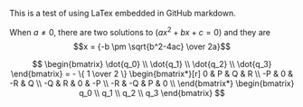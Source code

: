 This is a test of using LaTex embedded in GitHub markdown.

When $a \ne 0$, there are two solutions to $(ax^2 + bx + c = 0)$ and they are $$x = {-b \pm \sqrt{b^2-4ac} \over 2a}$$

$$
\begin{bmatrix}
\dot{q_0} \\
\dot{q_1} \\
\dot{q_2} \\
\dot{q_3}
\end{bmatrix} = - \{ 1 \over 2 \}  \begin{bmatrix*}[r] 
 0  &  P  &  Q  &  R \\
-P  &  0  & -R  & Q \\
-Q  &  R  & 0   & -P \\
-R  & -Q  &  P  &  0 \\
\end{bmatrix*}
\begin{bmatrix}
q_0 \\
q_1 \\
q_2 \\
q_3
\end{bmatrix}
$$
